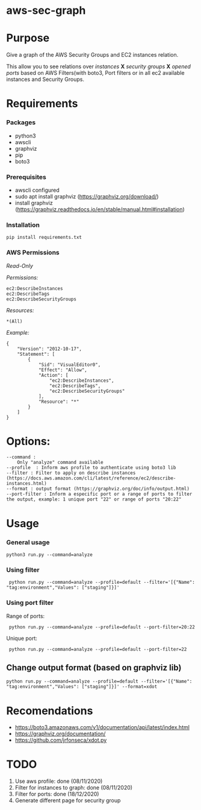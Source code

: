 # aws-sec-graph

# Purpose

Give a graph of the AWS Security Groups and EC2 instances relation.

This allow you to see relations over *instances* **X** *security groups* **X** *opened ports* based on AWS Filters(with boto3, Port filters or in all ec2 available instances and Security Groups.

# Requirements

### Packages

- python3
- awscli
- graphviz
- pip
- boto3 


### Prerequisites

- awscli configured
- sudo apt install graphviz (https://graphviz.org/download/)
- install graphviz (https://graphviz.readthedocs.io/en/stable/manual.html#installation)

### Installation

    pip install requirements.txt

### AWS Permissions
*Read-Only*
    
*Permissions:*

    ec2:DescribeInstances
    ec2:DescribeTags
    ec2:DescribeSecurityGroups

*Resources:*

    *(All)

*Example:*
 
    {
        "Version": "2012-10-17",
        "Statement": [
            {
                "Sid": "VisualEditor0",
                "Effect": "Allow",
                "Action": [
                    "ec2:DescribeInstances",
                    "ec2:DescribeTags",
                    "ec2:DescribeSecurityGroups"
                ],
                "Resource": "*"
            }
        ]
    }

# Options:
    
    --command : 
        Only "analyze" command available
    --profile  : Inform aws profile to authenticate using boto3 lib
    --filter : Filter to apply on describe instances (https://docs.aws.amazon.com/cli/latest/reference/ec2/describe-instances.html)
    --format : output format (https://graphviz.org/doc/info/output.html)
    --port-filter : Inform a especific port or a range of ports to filter the output, example: 1 unique port "22" or range of ports "20:22"

# Usage

### General usage
   
    python3 run.py --command=analyze

### Using filter

     python run.py --command=analyze --profile=default --filter='[{"Name": "tag:environment","Values": ["staging"]}]'

### Using port filter
       
Range of ports:
     
     python run.py --command=analyze --profile=default --port-filter=20:22
     
Unique port:
     
     python run.py --command=analyze --profile=default --port-filter=22
     
 ## Change output format (based on graphviz lib)

    python run.py --command=analyze --profile=default --filter='[{"Name": "tag:environment","Values": ["staging"]}]' --format=xdot

# Recomendations

- https://boto3.amazonaws.com/v1/documentation/api/latest/index.html
- https://graphviz.org/documentation/
- https://github.com/jrfonseca/xdot.py

# TODO 
1. Use aws profile: done (08/11/2020)
2. Filter for instances to graph: done (08/11/2020)
3. Filter for ports: done (18/12/2020)
4. Generate different page for security group

